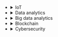 -   <details>
    <summary>IoT</summary>

    -   components
    -   future
    </details>

-   <details>
    <summary>Data analytics</summary>

    -   types: descriptive, predictive, prescriptive, diagnostic
    -   uses
    -   lifecycle
        -   discovery, data prep, model planning, model building
        -   operationalize, communicate results
    -   tools
    </details>  

-   <details>
    <summary>Big data analytics</summary>
    
    -   need
        -   cost reduction
        -   faster, better decision making
        -   new products and services
    -   tools
    </details>          
-   <details>
    <summary>Blockchain</summary>

    </details>
-   <details>
    <summary>Cybersecurity</summary>

    -   Scale: crime, attack, terrorism
    -   threat types
        -   malware
        -   sql injection
        -   phishing
        -   man in the middle
        -   denial of service
    </details>
           